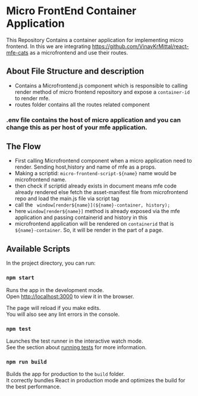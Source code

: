 # Micro FrontEnd Container Application

This Repository Contains a container application for implementing micro frontend. In this we are integrating https://github.com/VinayKrMittal/react-mfe-cats as a microfrontend and use their routes.

## About File Structure and description
- Contains a Microfrontend.js component which is responsible to calling render method of micro frontend repository and expose a `container-id` to render mfe.
- routes folder contains all the routes related component

### .env file contains the host of micro application and you can change this as per host of your mfe application.

## The Flow 
- First calling Microfrontend component when a micro application need to render. Sending host,history and name of mfe as a props. 
- Making a scriptid: `micro-frontend-script-${name}` name would be microfrontend name.
- then check if scriptid already exists in document means mfe code already rendered else fetch the asset-manifest file from microfrontend repo and load the main.js   file via script tag
- call the ` window[render${name}](${name}-container, history);` 
- here `window[render${name}]` method is already exposed via the mfe application and passing containerid and history in this
- microfrontend application will be rendered on `containerid` that is `${name}-container`. So, it will be render in the part of a page.

## Available Scripts

In the project directory, you can run:

### `npm start`

Runs the app in the development mode.\
Open [http://localhost:3000](http://localhost:3000) to view it in the browser.

The page will reload if you make edits.\
You will also see any lint errors in the console.

### `npm test`

Launches the test runner in the interactive watch mode.\
See the section about [running tests](https://facebook.github.io/create-react-app/docs/running-tests) for more information.

### `npm run build`

Builds the app for production to the `build` folder.\
It correctly bundles React in production mode and optimizes the build for the best performance.





